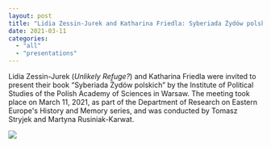 ```yaml
---
layout: post
title: "Lidia Zessin-Jurek and Katharina Friedla: Syberiada Żydów polskich"
date: 2021-03-11
categories: 
  - "all"
  - "presentations"
---
```


Lidia Zessin-Jurek (_Unlikely Refuge?_) and Katharina Friedla were invited to present their book “Syberiada Żydów polskich” by the Institute of Political Studies of the Polish Academy of Sciences in Warsaw. The meeting took place on March 11, 2021, as part of the Department of Research on Eastern Europe's History and Memory series, and was conducted by Tomasz Stryjek and Martyna Rusiniak-Karwat.

![](/assets/images/Lidia-March.png)
